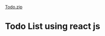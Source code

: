 [Todo.zip](https://github.com/osama-maree/Todos/files/9622383/Todo.zip)

# Todo List using react js
